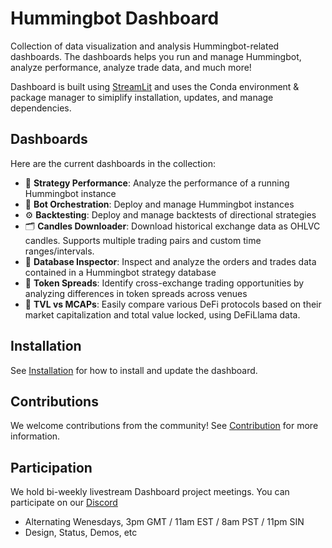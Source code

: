 # Hummingbot Dashboard

Collection of data visualization and analysis Hummingbot-related dashboards. The dashboards helps you run and manage Hummingbot, analyze performance, analyze trade data, and much more!

Dashboard is built using [StreamLit](https://streamlit.io/) and uses the Conda environment & package manager to simiplify installation, updates, and manage dependencies. 

## Dashboards

Here are the current dashboards in the collection:

* 🚀 **Strategy Performance**: Analyze the performance of a running Hummingbot instance
* 🐙 **Bot Orchestration**: Deploy and manage Hummingbot instances
* ⚙️ **Backtesting**: Deploy and manage backtests of directional strategies
* 🗂 **Candles Downloader**: Download historical exchange data as OHLVC candles. Supports multiple trading pairs and custom time ranges/intervals.
* 🧳 **Database Inspector**: Inspect and analyze the orders and trades data contained in a Hummingbot strategy database
* 🧙 **Token Spreads**: Identify cross-exchange trading opportunities by analyzing differences in token spreads across venues
* 🦉 **TVL vs MCAPs**: Easily compare various DeFi protocols based on their market capitalization and total value locked, using DeFiLlama data.

## Installation

See [Installation](https://github.com/hummingbot/dashboard/blob/feat/base-page-class/INSTALLATION.md) for how to install and update the dashboard.

## Contributions

We welcome contributions from the community! See [Contribution](https://github.com/hummingbot/dashboard/blob/feat/base-page-class/CONTRIBUTING.md) for more information.

## Participation

We hold bi-weekly livestream Dashboard project meetings. You can participate on our [Discord](https://discord.gg/hummingbot) 
* Alternating Wenesdays, 3pm GMT / 11am EST / 8am PST / 11pm SIN
* Design, Status, Demos, etc


